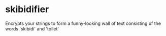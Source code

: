 # skibidifier
Encrypts your strings to form a funny-looking wall of text consisting of the words 'skibidi' and 'toilet'
